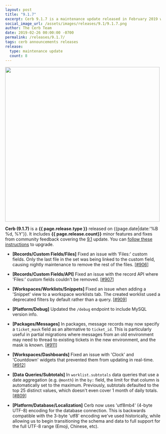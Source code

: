 ```yaml
---
layout: post
title: "9.1.7"
excerpt: Cerb 9.1.7 is a maintenance update released in February 2019 with 8 minor features and fixes from community feedback.
social_image_url: /assets/images/releases/9.1/9.1.7.png
author: The Cerb Team
date: 2019-02-26 00:00:00 -0700
permalink: /releases/9.1.7/
tags: cerb announcements releases
release:
  type: maintenance update
  count: 8
---
```


<div class="cerb-screenshot">
<img src="{{page.social_image_url}}" class="screenshot" width="500">
</div>

**Cerb (9.1.7)** is a **{{ page.release.type }}** released on {{page.date|date:'%B %d, %Y'}}. It includes **{{ page.release.count}}** minor features and fixes from community feedback covering the [9.1](/releases/9.1/) update.  You can [follow these instructions](/docs/upgrading/) to upgrade.

* **[Records/Custom Fields/Files]** Fixed an issue with 'Files:' custom fields. Only the last file in the set was being linked to the custom field, causing nightly maintenance to remove the rest of the files. [[#906](https://github.com/jstanden/cerb/issues/906)]

* **[Records/Custom Fields/API]** Fixed an issue with the record API where 'Files:' custom fields couldn't be removed. [[#907](https://github.com/jstanden/cerb/issues/907)]

* **[Workspaces/Worklists/Snippets]** Fixed an issue when adding a 'Snippet' view to a workspace worklists tab. The created worklist used a deprecated filters by default rather than a query. [[#909](https://github.com/jstanden/cerb/issues/909)]

* **[Platform/Debug]** Updated the `/debug` endpoint to include MySQL version info.

* **[Packages/Messages]** In packages, message records may now specify a `ticket_mask` field as an alternative to `ticket_id`. This is particularly useful in partial migrations where messages from an old environment may need to thread to existing tickets in the new environment, and the mask is known. [[#911](https://github.com/jstanden/cerb/issues/911)]

* **[Workspaces/Dashboards]** Fixed an issue with 'Clock' and 'Countdown' widgets that prevented them from updating in real-time. [[#912](https://github.com/jstanden/cerb/issues/912)]

* **[Data Queries/Subtotals]** In `worklist.subtotals` data queries that use a date aggregation (e.g. `@month`) in the `by:` field, the limit for that column is automatically set to the maximum. Previously, subtotals defaulted to the top 25 distinct values, which doesn't even cover 1 month of daily totals. [[#809](https://github.com/jstanden/cerb/issues/809)]

* **[Platform/Database/Localization]** Cerb now uses 'utf8mb4' (4-byte UTF-8) encoding for the database connection. This is backwards compatible with the 3-byte 'utf8' encoding we've used historically, while allowing us to begin transitioning the schema and data to full support for the full UTF-8 range (Emoji, Chinese, etc).